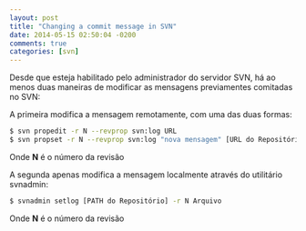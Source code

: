 ```yaml
---
layout: post
title: "Changing a commit message in SVN"
date: 2014-05-15 02:50:04 -0200
comments: true
categories: [svn]
---
```


Desde que esteja habilitado pelo administrador do servidor SVN, há ao menos duas maneiras de modificar as mensagens previamentes comitadas no SVN:

A primeira modifica a mensagem remotamente, com uma das duas formas:

``` bash
$ svn propedit -r N --revprop svn:log URL
$ svn propset -r N --revprop svn:log "nova mensagem" [URL do Repositório]
```

Onde **N** é o número da revisão

A segunda apenas modifica a mensagem localmente através do utilitário svnadmin:

``` bash
$ svnadmin setlog [PATH do Repositório] -r N Arquivo
```

Onde **N** é o número da revisão
